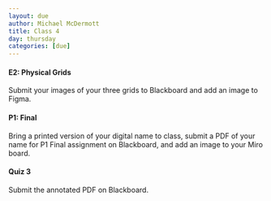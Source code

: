 ```yaml
---
layout: due
author: Michael McDermott
title: Class 4
day: thursday
categories: [due]
---
```

#### E2: Physical Grids
Submit your images of your three grids to Blackboard and add an image to Figma.

#### P1: Final
Bring a printed version of your digital name to class, submit a PDF of your name for P1 Final assignment on Blackboard, and add an image to your Miro board.

#### Quiz 3
Submit the annotated PDF on Blackboard.
